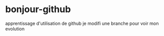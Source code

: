 # bonjour-github
apprentissage d'utilisation de github
je modifi une branche pour voir mon evolution
